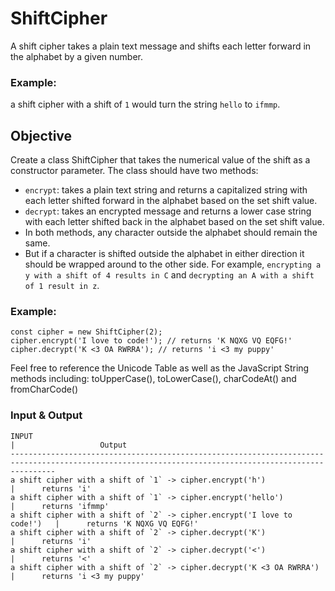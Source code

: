 # ShiftCipher

A shift cipher takes a plain text message and shifts each letter forward in the alphabet by a given number.

### Example:
 a shift cipher with a shift of `1` would turn the string `hello` to `ifmmp`.

## Objective
Create a class ShiftCipher that takes the numerical value of the shift as a constructor parameter. The class should have two methods:

+ `encrypt`: takes a plain text string and returns a capitalized string with each letter shifted forward in the alphabet based on the set shift value.
+ `decrypt`: takes an encrypted message and returns a lower case string with each letter shifted back in the alphabet based on the set shift value.
+ In both methods, any character outside the alphabet should remain the same.
+ But if a character is shifted outside the alphabet in either direction it should be wrapped around to the other side.
For example, `encrypting a y with a shift of 4 results in C` and `decrypting an A with a shift of 1 result in z`.

### Example:

```
const cipher = new ShiftCipher(2);
cipher.encrypt('I love to code!'); // returns 'K NQXG VQ EQFG!'
cipher.decrypt('K <3 OA RWRRA'); // returns 'i <3 my puppy'
```
Feel free to reference the Unicode Table as well as the JavaScript String methods including: toUpperCase(), toLowerCase(), charCodeAt() and fromCharCode()

### Input & Output
```
INPUT                                                                     |                   Output
------------------------------------------------------------------------------------------------------------------------------------------------------
a shift cipher with a shift of `1` -> cipher.encrypt('h')                 |      returns 'i'
a shift cipher with a shift of `1` -> cipher.encrypt('hello')             |      returns 'ifmmp'
a shift cipher with a shift of `2` -> cipher.encrypt('I love to code!')   |      returns 'K NQXG VQ EQFG!'
a shift cipher with a shift of `2` -> cipher.decrypt('K')                 |      returns 'i'
a shift cipher with a shift of `2` -> cipher.decrypt('<')                 |      returns '<'
a shift cipher with a shift of `2` -> cipher.decrypt('K <3 OA RWRRA')     |      returns 'i <3 my puppy'

```
